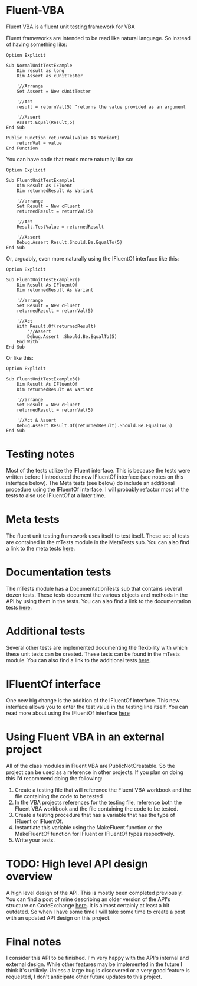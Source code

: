 # Fluent-VBA
Fluent VBA is a fluent unit testing framework for VBA

Fluent frameworks are intended to be read like natural language. So instead of having something like:

    Option Explicit

    Sub NormalUnitTestExample
        Dim result as long
        Dim Assert as cUnitTester
        
        '//Arrange
        Set Assert = New cUnitTester
        
        '//Act
        result = returnVal(5) ‘returns the value provided as an argument
        
        '//Assert
        Assert.Equal(Result,5)
    End Sub
    
    Public Function returnVal(value As Variant)
        returnVal = value
    End Function
 
You can have code that reads more naturally like so:

    Option Explicit

    Sub FluentUnitTestExample1
        Dim Result As IFluent
        Dim returnedResult As Variant
        
        '//arrange
        Set Result = New cFluent
        returnedResult = returnVal(5)
        
        '//Act
        Result.TestValue = returnedResult
        
        '//Assert
        Debug.Assert Result.Should.Be.EqualTo(5)
    End Sub

Or, arguably, even more naturally using the IFluentOf interface like this:

    Option Explicit

    Sub FluentUnitTestExample2()
        Dim Result As IFluentOf
        Dim returnedResult As Variant
        
        '//arrange
        Set Result = New cFluent
        returnedResult = returnVal(5)
        
        '//Act
        With Result.Of(returnedResult)
            '//Assert
            Debug.Assert .Should.Be.EqualTo(5)
        End With
    End Sub
    
Or like this:

    Option Explicit

    Sub FluentUnitTestExample3()
        Dim Result As IFluentOf
        Dim returnedResult As Variant
        
        '//arrange
        Set Result = New cFluent
        returnedResult = returnVal(5)
        
        '//Act & Assert
        Debug.Assert Result.Of(returnedResult).Should.Be.EqualTo(5)
    End Sub

# Testing notes

Most of the tests utilize the IFluent interface. This is because the tests were written before I introduced the new IFluentOf interface (see notes on this interface below). The Meta tests (see below) do include an additional procedure using the IFluentOf interface. I will probably refactor most of the tests to also use IFluentOf at a later time. 
    
# Meta tests

The fluent unit testing framework uses itself to test itself. These set of tests are contained in the mTests module in the MetaTests sub. You can also find a link to the meta tests [here](https://github.com/b-gonzalez/Fluent-VBA/wiki/Meta-Tests).

# Documentation tests

The mTests module has a DocumentationTests sub that contains several dozen tests. These tests document the various objects and methods in the API by using them in the tests. You can also find a link to the documentation tests [here](https://github.com/b-gonzalez/Fluent-VBA/wiki/Documentation-Tests).

# Additional tests

Several other tests are implemented documenting the flexibility with which these unit tests can be created. These tests can be found in the mTests module. You can also find a link to the additional tests [here](https://github.com/b-gonzalez/Fluent-VBA/wiki/Additional-tests).

# IFluentOf interface

One new big change is the addition of the IFluentOf interface. This new interface allows you to enter the test value in the testing line itself. You can read more about using the IFluentOf interface [here](https://github.com/b-gonzalez/Fluent-VBA/wiki/IFluentOf-interface)

# Using Fluent VBA in an external project

All of the class modules in Fluent VBA are PublicNotCreatable. So the project can be used as a reference in other projects. If you plan on doing this I'd recommend doing the following:

1. Create a testing file that will reference the Fluent VBA workbook and the file containing the code to be tested
2. In the VBA projects references for the testing file, reference both the Fluent VBA workbook and the file containing the code to be tested.
3. Create a testing procedure that has a variable that has the type of IFluent or IFluentOf.
4. Instantiate this variable using the MakeFluent function or the MakeFluentOf function for IFluent or IFluentOf types respectively.
5. Write your tests.

# TODO: High level API design overview

A high level design of the API. This is mostly been completed previously. You can find a post of mine describing an older version of the API's structure on CodeExchange [here](https://codereview.stackexchange.com/questions/267836/a-fluent-unit-testing-framework-in-vba). It is almost certainly at least a bit outdated. So when I have some time I will take some time to create a post with an updated API design on this project.

# Final notes

I consider this API to be finished. I'm very happy with the API's internal and external design. While other features may be implemented in the future I think it's unlikely. Unless a large bug is discovered or a very good feature is requested, I don't anticipate other future updates to this project.
